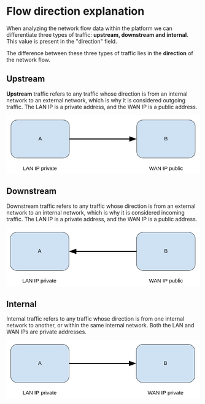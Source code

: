 # Flow direction explanation

When analyzing the network flow data within the platform we can differentiate three types of traffic: **upstream, downstream and internal**. This value is present in the "direction" field.

The difference between these three types of traffic lies in the **direction** of the network flow.

## Upstream 

**Upstream** traffic refers to any traffic whose direction is from an internal network to an external network, which is why it is considered outgoing traffic. The LAN IP is a private address, and the WAN IP is a public address.

![Vault module: general view](images/flow_direction_up.png)

## Downstream

Downstream traffic refers to any traffic whose direction is from an external network to an internal network, which is why it is considered incoming traffic. The LAN IP is a private address, and the WAN IP is a public address.

![Vault module: general view](images/flow_direction_down.png)

## Internal

Internal traffic refers to any traffic whose direction is from one internal network to another, or within the same internal network. Both the LAN and WAN IPs are private addresses.

![Vault module: general view](images/flow_direction_int.png)

